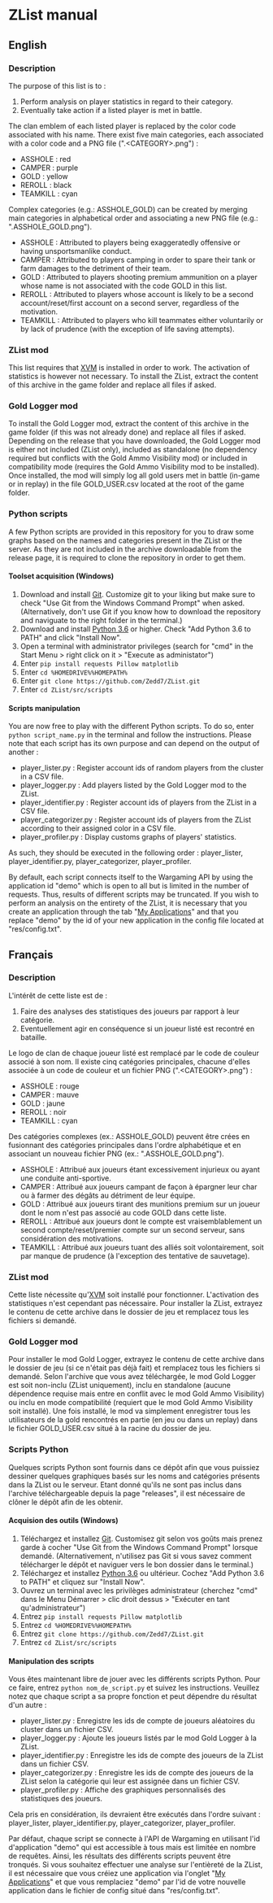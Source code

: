 # ZList manual

## English

### Description

The purpose of this list is to :
1. Perform analysis on player statistics in regard to their category.
2. Eventually take action if a listed player is met in battle.

The clan emblem of each listed player is replaced by the color code associated with his name.
There exist five main categories, each associated with a color code and a PNG file (".\<CATEGORY\>.png") :
- ASSHOLE : red
- CAMPER : purple
- GOLD : yellow
- REROLL : black
- TEAMKILL : cyan

Complex categories (e.g.: ASSHOLE_GOLD) can be created by merging main categories in alphabetical order and associating a new PNG file (e.g.: ".ASSHOLE_GOLD.png").

- ASSHOLE : Attributed to players being exaggeratedly offensive or having unsportsmanlike conduct.
- CAMPER : Attributed to players camping in order to spare their tank or farm damages to the detriment of their team.
- GOLD : Attributed to players shooting premium ammunition on a player whose name is not associated with the code GOLD in this list.
- REROLL : Attributed to players whose account is likely to be a second account/reset/first account on a second server, regardless of the motivation.
- TEAMKILL : Attributed to players who kill teammates either voluntarily or by lack of prudence (with the exception of life saving attempts).

### ZList mod

This list requires that [XVM](https://modxvm.com/en/download-xvm/) is installed in order to work. The activation of statistics is however not necessary.
To install the ZList, extract the content of this archive in the game folder and replace all files if asked.

### Gold Logger mod

To install the Gold Logger mod, extract the content of this archive in the game folder (if this was not already done) and replace all files if asked.
Depending on the release that you have downloaded, the Gold Logger mod is either not included (ZList only), included as standalone (no dependency required but conflicts with the Gold Ammo Visibility mod) or included in compatibility mode (requires the Gold Ammo Visibility mod to be installed).
Once installed, the mod will simply log all gold users met in battle (in-game or in replay) in the file GOLD_USER.csv located at the root of the game folder.

### Python scripts

A few Python scripts are provided in this repository for you to draw some graphs based on the names and categories present in the ZList or the server.
As they are not included in the archive downloadable from the release page, it is required to clone the repository in order to get them.

#### Toolset acquisition (Windows)

1. Download and install [Git](https://git-scm.com/downloads). Customize git to your liking but make sure to check "Use Git from the Windows Command Prompt" when asked. (Alternatively, don't use Git if you know how to download the repository and naviguate to the right folder in the terminal.)
2. Download and install [Python 3.6](https://www.python.org/downloads/) or higher. Check "Add Python 3.6 to PATH" and click "Install Now".
3. Open a terminal with administrator privileges (search for "cmd" in the Start Menu > right click on it > "Execute as administator")
4. Enter `pip install requests Pillow matplotlib`
5. Enter `cd %HOMEDRIVE%%HOMEPATH%`
6. Enter `git clone https://github.com/Zedd7/ZList.git`
7. Enter `cd ZList/src/scripts`

#### Scripts manipulation

You are now free to play with the different Python scripts. To do so, enter `python script_name.py` in the terminal and follow the instructions.
Please note that each script has its own purpose and can depend on the output of another :

- player_lister.py : Register account ids of random players from the cluster in a CSV file.
- player_logger.py : Add players listed by the Gold Logger mod to the ZList.
- player_identifier.py : Register account ids of players from the ZList in a CSV file.
- player_categorizer.py : Register account ids of players from the ZList according to their assigned color in a CSV file.
- player_profiler.py : Display customs graphs of players' statistics.

As such, they should be executed in the following order : player_lister, player_identifier.py, player_categorizer, player_profiler.

By default, each script connects itself to the Wargaming API by using the application id "demo" which is open to all but is limited in the number of requests. Thus, results of different scripts may be truncated. If you wish to perform an analysis on the entirety of the ZList, it is necessary that you create an application through the tab "[My Applications](https://developers.wargaming.net/applications/)" and that you replace "demo" by the id of your new application in the config file located at "res/config.txt".

## Français

### Description

L'intérêt de cette liste est de :
1. Faire des analyses des statistiques des joueurs par rapport à leur catégorie.
2. Eventuellement agir en conséquence si un joueur listé est recontré en bataille.

Le logo de clan de chaque joueur listé est remplacé par le code de couleur associé à son nom.
Il existe cinq catégories principales, chacune d'elles associée à un code de couleur et un fichier PNG (".\<CATEGORY\>.png") :
- ASSHOLE : rouge
- CAMPER : mauve
- GOLD : jaune
- REROLL : noir
- TEAMKILL : cyan

Des catégories complexes (ex.: ASSHOLE_GOLD) peuvent être crées en fusionnant des catégories principales dans l'ordre alphabétique et en associant un nouveau fichier PNG (ex.: ".ASSHOLE_GOLD.png").

- ASSHOLE : Attribué aux joueurs étant excessivement injurieux ou ayant une conduite anti-sportive.
- CAMPER : Attribué aux joueurs campant de façon à épargner leur char ou à farmer des dégâts au détriment de leur équipe.
- GOLD : Attribué aux joueurs tirant des munitions premium sur un joueur dont le nom n'est pas associé au code GOLD dans cette liste.
- REROLL : Attribué aux joueurs dont le compte est vraisemblablement un second compte/reset/premier compte sur un second serveur, sans considération des motivations.
- TEAMKILL : Attribué aux joueurs tuant des alliés soit volontairement, soit par manque de prudence (à l'exception des tentative de sauvetage).

### ZList mod

Cette liste nécessite qu'[XVM](http://www.modxvm.com/fr/telecharger-xvm/) soit installé pour fonctionner. L'activation des statistiques n'est cependant pas nécessaire.
Pour installer la ZList, extrayez le contenu de cette archive dans le dossier de jeu et remplacez tous les fichiers si demandé.

### Gold Logger mod

Pour installer le mod Gold Logger, extrayez le contenu de cette archive dans le dossier de jeu (si ce n'était pas déjà fait) et remplacez tous les fichiers si demandé.
Selon l'archive que vous avez téléchargée, le mod Gold Logger est soit non-inclu (ZList uniquement), inclu en standalone (aucune dépendence requise mais entre en conflit avec le mod Gold Ammo Visibility) ou inclu en mode compatibilité (requiert que le mod Gold Ammo Visibility soit installé).
Une fois installé, le mod va simplement enregistrer tous les utilisateurs de la gold rencontrés en partie (en jeu ou dans un replay) dans le fichier GOLD_USER.csv situé à la racine du dossier de jeu.

### Scripts Python

Quelques scripts Python sont fournis dans ce dépôt afin que vous puissiez dessiner quelques graphiques basés sur les noms and catégories présents dans la ZList ou le serveur.
Etant donné qu'ils ne sont pas inclus dans l'archive téléchargeable depuis la page "releases", il est nécessaire de clôner le dépôt afin de les obtenir.

#### Acquision des outils (Windows)

1. Téléchargez et installez [Git](https://git-scm.com/downloads). Customisez git selon vos goûts mais prenez garde à cocher "Use Git from the Windows Command Prompt" lorsque demandé. (Alternativement, n'utilisez pas Git si vous savez comment télécharger le dépôt et naviguer vers le bon dossier dans le terminal.)
2. Téléchargez et installez [Python 3.6](https://www.python.org/downloads/) ou ultérieur. Cochez "Add Python 3.6 to PATH" et cliquez sur "Install Now".
3. Ouvrez un terminal avec les privilèges administrateur (cherchez "cmd" dans le Menu Démarrer > clic droit dessus > "Exécuter en tant qu'administrateur")
4. Entrez `pip install requests Pillow matplotlib`
5. Entrez `cd %HOMEDRIVE%%HOMEPATH%`
6. Entrez `git clone https://github.com/Zedd7/ZList.git`
7. Entrez `cd ZList/src/scripts`

#### Manipulation des scripts

Vous êtes maintenant libre de jouer avec les différents scripts Python. Pour ce faire, entrez `python nom_de_script.py` et suivez les instructions.
Veuillez notez que chaque script a sa propre fonction et peut dépendre du résultat d'un autre :

- player_lister.py : Enregistre les ids de compte de joueurs aléatoires du cluster dans un fichier CSV.
- player_logger.py : Ajoute les joueurs listés par le mod Gold Logger à la ZList.
- player_identifier.py : Enregistre les ids de compte des joueurs de la ZList dans un fichier CSV.
- player_categorizer.py : Enregistre les ids de compte des joueurs de la ZList selon la catégorie qui leur est assignée dans un fichier CSV.
- player_profiler.py : Affiche des graphiques personnalisés des statistiques des joueurs.

Cela pris en considération, ils devraient être exécutés dans l'ordre suivant : player_lister, player_identifier.py, player_categorizer, player_profiler.

Par défaut, chaque script se connecte à l'API de Wargaming en utilisant l'id d'application "demo" qui est accessible à tous mais est limitée en nombre de requêtes. Ainsi, les résultats des différents scripts peuvent être tronqués. Si vous souhaitez effectuer une analyse sur l'entièreté de la ZList, il est nécessaire que vous créiez une application via l'onglet "[My Applications](https://developers.wargaming.net/applications/)" et que vous remplaciez "demo" par l'id de votre nouvelle application dans le fichier de config situé dans "res/config.txt".
